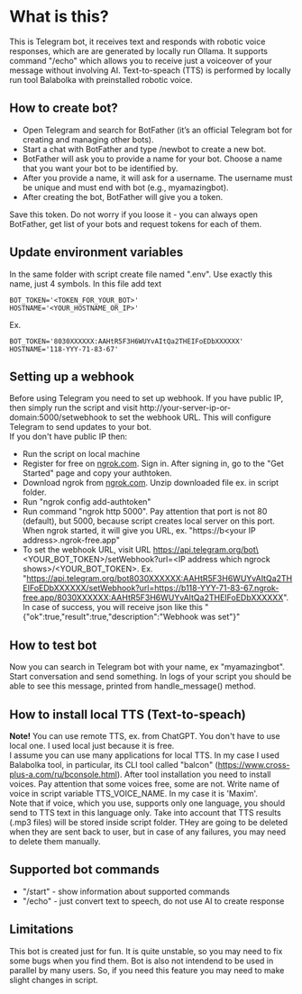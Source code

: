 # What is this?
This is Telegram bot, it receives text and responds with robotic voice responses, which are are generated by locally run Ollama. It supports command "/echo" which allows you to receive just a voiceover of your message without involving AI. Text-to-speach (TTS) is performed by locally run tool Balabolka with preinstalled robotic voice.

## How to create bot?
- Open Telegram and search for BotFather (it’s an official Telegram bot for creating and managing other bots).
- Start a chat with BotFather and type /newbot to create a new bot.
- BotFather will ask you to provide a name for your bot. Choose a name that you want your bot to be identified by.
- After you provide a name, it will ask for a username. The username must be unique and must end with bot (e.g., myamazingbot).
- After creating the bot, BotFather will give you a token.

Save this token. Do not worry if you loose it - you can always open BotFather, get list of your bots and request tokens for each of them.

## Update environment variables
In the same folder with script create file named ".env". Use exactly this name, just 4 symbols.
In this file add text
```
BOT_TOKEN='<TOKEN_FOR_YOUR_BOT>'
HOSTNAME='<YOUR_HOSTNAME_OR_IP>'
```
Ex.
```
BOT_TOKEN='8030XXXXXX:AAHtR5F3H6WUYvAItQa2THEIFoEDbXXXXXX'
HOSTNAME='118-YYY-71-83-67'
```

## Setting up a webhook
Before using Telegram you need to set up webhook.
If you have public IP, then simply run the script and visit http://your-server-ip-or-domain:5000/setwebhook to set the webhook URL. This will configure Telegram to send updates to your bot.<br>
If you don't have public IP then:
- Run the script on local machine
- Register for free on [ngrok.com](https://ngrok.com). Sign in. After signing in, go to the "Get Started" page and copy your authtoken.
- Download ngrok from [ngrok.com](https://ngrok.com). Unzip downloaded file ex. in script folder.
- Run "ngrok config add-authtoken"
- Run command "ngrok http 5000". Pay attention that port is not 80 (default), but 5000, because script creates local server on this port. When ngrok started, it will give you URL, ex. "https://b\<your IP address\>.ngrok-free.app"
- To set the webhook URL, visit URL https://api.telegram.org/bot\<YOUR_BOT_TOKEN\>/setWebhook?url=\<IP address which ngrock shows\>/\<YOUR_BOT_TOKEN\>. Ex. "https://api.telegram.org/bot8030XXXXXX:AAHtR5F3H6WUYvAItQa2THEIFoEDbXXXXXX/setWebhook?url=https://b118-YYY-71-83-67.ngrok-free.app/8030XXXXXX:AAHtR5F3H6WUYvAItQa2THEIFoEDbXXXXXX". In case of success, you will receive json like this "{"ok":true,"result":true,"description":"Webhook was set"}"

## How to test bot
Now you can search in Telegram bot with your name, ex "myamazingbot". Start conversation and send something. In logs of your script you should be able to see this message, printed from handle_message() method.

## How to install local TTS (Text-to-speach)
**Note!** You can use remote TTS, ex. from ChatGPT. You don't have to use local one. I used local just because it is free.<br>
I assume you can use many applications for local TTS. In my case I used Balabolka tool, in particular, its CLI tool called "balcon" (https://www.cross-plus-a.com/ru/bconsole.html). After tool installation you need to install voices. Pay attention that some voices free, some are not. Write name of voice in script variable TTS_VOICE_NAME. In my case it is 'Maxim'.<br>
Note that if voice, which you use, supports only one language, you should send to TTS text in this language only.
Take into account that TTS results (.mp3 files) will be stored inside script folder. THey are going to be deleted when they are sent back to user, but in case of any failures, you may need to delete them manually.

## Supported bot commands
- "/start" - show information about supported commands
- "/echo" - just convert text to speech, do not use AI to create response

## Limitations
This bot is created just for fun. It is quite unstable, so you may need to fix some bugs when you find them. Bot is also not intendend to be used in parallel by many users. So, if you need this feature you may need to make slight changes in script.
